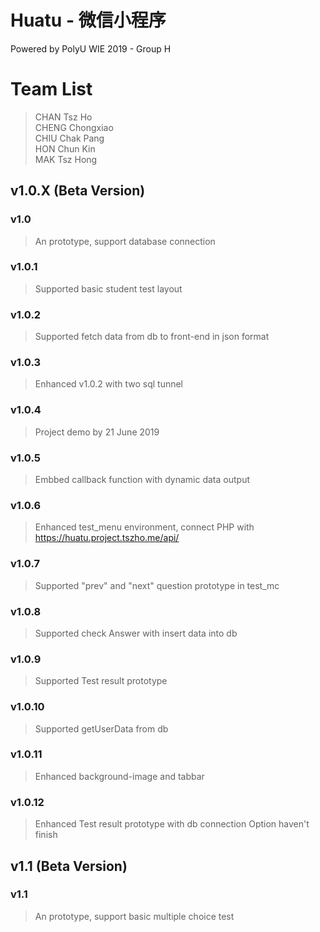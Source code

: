 # Huatu - 微信小程序 
Powered by PolyU WIE 2019 - Group H
# Team List
> CHAN Tsz Ho <br/>
> CHENG Chongxiao <br/>
> CHIU Chak Pang <br/>
> HON Chun Kin <br/>
> MAK Tsz Hong <br/>
## v1.0.X (Beta Version)
### v1.0 
> An prototype, support database connection
### v1.0.1
> Supported basic student test layout
### v1.0.2
> Supported fetch data from db to front-end in json format
### v1.0.3
> Enhanced v1.0.2 with two sql tunnel
### v1.0.4
> Project demo by 21 June 2019
### v1.0.5
> Embbed callback function with dynamic data output
### v1.0.6
> Enhanced test_menu environment, connect PHP with https://huatu.project.tszho.me/api/
### v1.0.7
> Supported "prev" and "next" question prototype in test_mc 
### v1.0.8
> Supported check Answer with insert data into db 
### v1.0.9
> Supported Test result prototype
### v1.0.10
> Supported getUserData from db
### v1.0.11
> Enhanced background-image and tabbar
### v1.0.12
> Enhanced Test result prototype with db connection
> Option haven't finish 
## v1.1 (Beta Version)
### v1.1
> An prototype, support basic multiple choice test